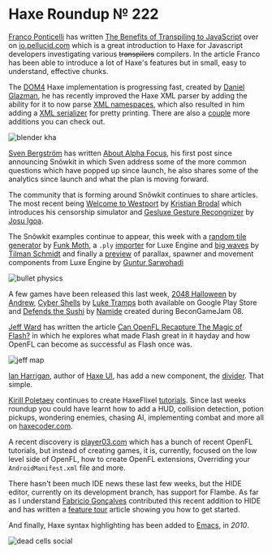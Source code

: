 [_template]: ../templates/roundup.html
[date]: / "2014-10-22 14:22:00"
[modified]: / "2014-10-23 15:25:00"
[published]: / "2014-10-22 14:22:00"
[“”]: a ""
# Haxe Roundup № 222

[Franco Ponticelli][tw1] has written [The Benefits of Transpiling to JavaScript][l1]
over on [io.pellucid.com] which is a great introduction to Haxe for Javascript
developers investigating various ~~transpilers~~ compilers. In the article Franco
has been able to introduce a lot of Haxe's features but in small, easy to understand,
effective chunks.

The [DOM4] Haxe implementation is progressing fast, created by [Daniel Glazman][tw2],
he has recently improved the Haxe XML parser by adding the ability for it to now
parse [XML namespaces], which also resulted in him adding a [XML serializer] for pretty
printing. There are also a [couple][l2] more additions you can check out.

![blender kha](/img/222/blender-kha.png "@luboslenco using Blender nodes to create materials for Kha")

[Sven Bergström][tw3] has written [About Alpha Focus][l3], his first post since 
announcing Snõwkit in which Sven address some of the more common questions which have
popped up since launch, he also shares some of the analytics since launch and what the
plan is moving forward.

The community that is forming around Snõwkit continues to share articles. The most
recent being [Welcome to Westport] by [Kristian Brodal][tw4] which introduces his
censorship simulator and [Gesluxe Gesture Recongnizer] by [Josu Igoa][tw5].

The Snõwkit examples continue to appear, this week with a [random tile generator] 
by [Funk Moth][tw6], a `.ply` [importer][l4] for Luxe Engine and [big waves]
by [Tilman Schmidt][tw7] and finally a [preview][l5] of parallax, spawner and
movement components from Luxe Engine by [Guntur Sarwohadi][tw8]

![bullet physics](/img/222/z34.gif "Snõwkit bullet physics example by @dazKind")

A few games have been released this last week, [2048 Halloween] by [Andrew][tw9],
[Cyber Shells] by [Luke Tramps][tw11] both available on Google Play Store and
[Defends the Sushi] by [Namide][tw10] created during BeconGameJam 08.

[Jeff Ward][tw12] has written the article [Can OpenFL Recapture The Magic of Flash?][l6]
in which he explores what made Flash great in it hayday and how OpenFL can become
as successful as Flash once was.

![jeff map](/img/222/map.png "The reader map of @Jeff__Ward's OpenFL Haxe article")

[Ian Harrigan][tw13], author of [Haxe UI], has add a new component, the [divider]. 
That simple.

[Kirill Poletaev][tw14] continues to create HaxeFlixel [tutorials]. Since last
weeks roundup you could have learnt how to add a HUD, collision detection, potion
pickups, wondering enemies, chasing AI, implementing combat and more all on
[haxecoder.com].

A recent discovery is [player03.com] which has a bunch of recent OpenFL tutorials,
but instead of creating games, it is, currently, focused on the low level side of 
OpenFL, how to create OpenFL extensions, Overriding your `AndroidManifest.xml` file
and more.

There hasn't been much IDE news these last few weeks, but the HIDE editor, currently
on its development branch, has support for Flambe. As far as I understand
[Fabricio Gonçalves][tw15] contributed this recent addition to HIDE and has
written a [feature tour][l7] article showing you how to get started.

And finally, Haxe syntax highlighting has been added to [Emacs], in _2010_.

![dead cells social](/img/222/deadcells.png "Tonight, we camp outside in DeadCells. Wait. What was that noise? via @deepnightfr")

[tw1]: https://twitter.com/fponticelli "@fponticelli on Twitter"
[tw2]: https://twitter.com/glazou "@glazou on Twitter"
[tw3]: https://twitter.com/___discovery "@___discovery on Twitter"
[tw4]: https://twitter.com/KristianBrodal "@KristianBrodal on Twitter"
[tw5]: https://twitter.com/jigoa "@jigoa on Twitter"
[tw6]: https://twitter.com/_funkmoth "@_funkmoth on Twitter"
[tw7]: https://twitter.com/KeyMaster_ "@KeyMaster_ on Twitter"
[tw8]: https://twitter.com/gsarwohadi "@gsarwohadi on Twitter"
[tw9]: https://twitter.com/and_r3w "@and_r3w on Twitter"
[tw10]: https://twitter.com/_namide "@_namide on Twitter"
[tw11]: https://twitter.com/LukeTramps "@LukeTramps on Twitter"
[tw12]: https://twitter.com/Jeff__Ward "@Jeff__Ward on Twitter"
[tw13]: https://twitter.com/IanHarrigan1982 "@IanHarrigan1982 on Twitter"
[tw14]: https://twitter.com/kircode "@kircode on Twitter"
[tw15]: https://twitter.com/Espigah "@Espigah on Twitter"
	
[emacs]: https://github.com/pdorrell/emacs-site-lisp/blob/master/haxe-mode.el "Haxe support for Emacs"
[player03.com]: http://player03.com "I Call Haxe!"
[haxecoder.com]: http://haxecoder.com/ "Haxe Coder"
[tutorials]: http://haxecoder.com/category.php?id=7 "HaxeFlixel Tutorials"
[haxe ui]: http://haxeui.org "Create cross-platform, rich user interfaces"
[divider]: http://haxeui.org/forum/posts/list/0/17.page#49 "HaxeUI Divider Component"
[cyber shells]: https://play.google.com/store/apps/details?id=com.luketramps.cybershells "Cyber Shells on Google Play Store"
[defends the sushi]: http://namide.com/en/post/defends-sushi "Defends The Sushi!"
[2048 halloween]: https://play.google.com/store/apps/details?id=com.mokogames.halloween2048 "2048 Halloween on Google Play Store"
[big waves]: https://twitter.com/KeyMaster_/status/523512884693700608 "Big Waves using Luxe Engine"
[random tile generator]: https://twitter.com/_funkmoth/status/523960168988811264 "Random Tile Generator using Luxe Engine"
[io.pellucid.com]: http://io.pellucid.com "Pellucid Analytics"
[dom4]: https://github.com/therealglazou/dom4 "DOM4 on GitHub"
[xml namespaces]: https://github.com/therealglazou/dom4/blob/master/dom4/utils/Parser.hx "XML Namespaces on GitHub"
[xml serializer]: https://github.com/therealglazou/dom4/blob/master/dom4/utils/Serializer.hx "XML Serializer on GitHub"
[welcome to westport]: http://snowkit.org/2014/10/16/welcome-to-westport/ "Welcome to Westport!"
[Gesluxe Gesture Recongnizer]: http://snowkit.org/2014/10/22/gesluxe-gesture-recognizer/ "Gesluxe Gesture Recognizer"
	
[l1]: http://io.pellucid.com/blog/the-benefits-of-transpiling-to-javascript "The Benefits of Transpiling to JavaScript"
[l2]: http://quaxe.org/index.php?post/2014/10/21/XML-Namespaces "DOM4 Progress | Quaxe"
[l3]: http://snowkit.org/2014/10/17/about-alpha-focus/ "About Alpha Focus"
[l4]: https://twitter.com/KeyMaster_/status/524896283186970624 ".ply Importer for Luxe Engine"
[l5]: https://twitter.com/gsarwohadi/status/523058368743624705 "Luxe Engine Components"
[l6]: http://jcward.com/Can+OpenFL+Recapture+The+Magic+of+Flash "Can OpenFL Recapture The Magic of Flash"
[l7]: http://fabriciodezain.wordpress.com/2014/10/14/haxe-hide-flambe/ "Haxe, HIDE and Flambe"
